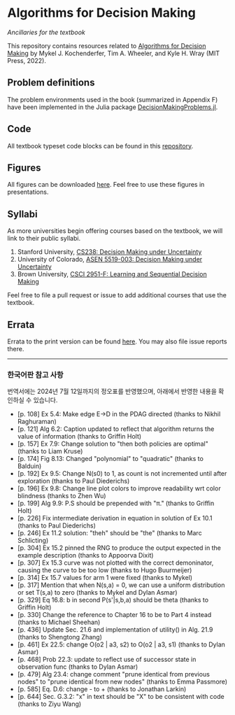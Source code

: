 # Algorithms for Decision Making
*Ancillaries for the textbook*

This repository contains resources related to [Algorithms for Decision Making](https://algorithmsbook.com/decisionmaking) by Mykel J. Kochenderfer, Tim A. Wheeler, and Kyle H. Wray (MIT Press, 2022).

## Problem definitions

The problem environments used in the book (summarized in Appendix F) have been implemented in the Julia package [DecisionMakingProblems.jl](https://github.com/algorithmsbooks/DecisionMakingProblems.jl).

## Code

All textbook typeset code blocks can be found in this [repository](https://github.com/algorithmsbooks/decisionmaking-code).

## Figures

All figures can be downloaded [here](https://github.com/algorithmsbooks/decisionmaking-figures). Feel free to use these figures in presentations.

## Syllabi

As more universities begin offering courses based on the textbook, we will link to their public syllabi.

1. Stanford University, [CS238: Decision Making under Uncertainty](https://cs238.stanford.edu/)
2. University of Colorado, [ASEN 5519-003: Decision Making under Uncertainty](https://www.colorado.edu/aerospace/sites/default/files/attached-files/asen_5519-003_dmu.pdf)
3. Brown University, [CSCI 2951-F: Learning and Sequential Decision Making](http://cs.brown.edu/courses/cs2951f/)

Feel free to file a pull request or issue to add additional courses that use the textbook.

## Errata

Errata to the print version can be found [here](https://github.com/algorithmsbooks/decisionmaking). You may also file issue reports there.

------

### 한국어판 참고 사항

번역서에는 2024년 7월 12일까지의 정오표를 반영했으며, 아래에서 반영한 내용을 확인하실 수 있습니다.

- [p. 108] Ex 5.4: Make edge E->D in the PDAG directed (thanks to Nikhil Raghuraman)
- [p. 121] Alg 6.2: Caption updated to reflect that algorithm returns the value of information (thanks to Griffin Holt) 
- [p. 157] Ex 7.9: Change solution to "then both policies are optimal" (thanks to Liam Kruse)
- [p. 174] Fig 8.13: Changed "polynomial" to "quadratic" (thanks to Balduin)
- [p. 192] Ex 9.5: Change N(s0) to 1, as count is not incremented until after exploration (thanks to Paul Diederichs)
- [p. 196] Ex 9.8: Change line plot colors to improve readability wrt color blindness (thanks to Zhen Wu)
- [p. 199] Alg 9.9: P.S should be prepended with "π." (thanks to Griffin Holt)
- [p. 226] Fix intermediate derivation in equation in solution of Ex 10.1 (thanks to Paul Diederichs)
- [p. 246] Ex 11.2 solution: "theh" should be "the" (thanks to Marc Schlicting)
- [p. 304] Ex 15.2 pinned the RNG to produce the output expected in the example description (thanks to Appoorva Dixit)
- [p. 307] Ex 15.3 curve was not plotted with the correct demoninator, causing the curve to be too low (thanks to Hugo Buurmeijer)
- [p. 314] Ex 15.7 values for arm 1 were fixed (thanks to Mykel)
- [p. 317] Mention that when N(s,a) = 0, we can use a uniform distribution or set T(s,a) to zero (thanks to Mykel and Dylan Asmar)
- [p. 329] Eq 16.8: b in second P(s'|s,b,a) should be theta (thanks to Griffin Holt)
- [p. 330] Change the reference to Chapter 16 to be to Part 4 instead (thanks to Michael Sheehan)
- [p. 436] Update Sec. 21.6 and implementation of utility() in Alg. 21.9 (thanks to Shengtong Zhang)
- [p. 461] Ex 22.5: change O(o2 | a3, s2) to O(o2 | a3, s1) (thanks to Dylan Asmar)
- [p. 468] Prob 22.3: update to reflect use of successor state in observation func (thanks to Dylan Asmar)
- [p. 479] Alg 23.4: change comment "prune identical from previous nodes" to "prune identical from new nodes" (thanks to Emma Passmore)
- [p. 585] Eq. D.6: change - to + (thanks to Jonathan Larkin)
- [p. 644] Sec. G.3.2: "x" in text should be "X" to be consistent with code (thanks to Ziyu Wang)